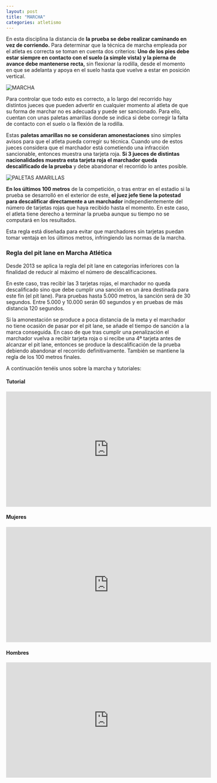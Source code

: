```yaml
---
layout: post
title: "MARCHA"
categories: atletismo
---
```


En esta disciplina la distancia de **la prueba se debe realizar caminando en vez de corriendo.** Para determinar que la técnica de marcha empleada por el atleta es correcta se toman en cuenta dos criterios: **Uno de los pies debe estar siempre en contacto con el suelo (a simple vista) y la pierna de avance debe mantenerse recta,** sin flexionar la rodilla, desde el momento en que se adelanta y apoya en el suelo hasta que vuelve a estar en posición vertical.

![MARCHA](https://danieledufis.github.io/images_text/atletismo_marcha.jpeg)

Para controlar que todo esto es correcto, a lo largo del recorrido hay distintos jueces que pueden advertir en cualquier momento al atleta de que su forma de marchar no es adecuada y puede ser sancionado. Para ello, cuentan con unas paletas amarillas donde se indica si debe corregir la falta de contacto con el suelo o la flexión de la rodilla.

Estas **paletas amarillas no se consideran amonestaciones** sino simples avisos para que el atleta pueda corregir su técnica. Cuando uno de estos jueces considera que el marchador está cometiendo una infracción sancionable, entonces muestra una tarjeta roja. **Si 3 jueces de distintas nacionalidades muestra esta tarjeta roja el marchador queda descalificado de la prueba** y debe abandonar el recorrido lo antes posible.

![PALETAS AMARILLAS](https://danieledufis.github.io/images_text/atletismo_paleta%20amarilla.JPG)

**En los últimos 100 metros** de la competición, o tras entrar en el estadio si la prueba se desarrolló en el exterior de este, **el juez jefe tiene la potestad para descalificar directamente a un marchador** independientemente del número de tarjetas rojas que haya recibido hasta el momento. En este caso, el atleta tiene derecho a terminar la prueba aunque su tiempo no se computará en los resultados.

Esta regla está diseñada para evitar que marchadores sin tarjetas puedan tomar ventaja en los últimos metros, infringiendo las normas de la marcha.

### Regla del pit lane en Marcha Atlética ###

Desde 2013 se aplica la regla del pit lane en categorías inferiores con la finalidad de reducir al máximo el número de descalificaciones.

En este caso, tras recibir las 3 tarjetas rojas, el marchador no queda descalificado sino que debe cumplir una sanción en un área destinada para este fin (el pit lane). Para pruebas hasta 5.000 metros, la sanción será de 30 segundos. Entre 5.000 y 10.000 serán 60 segundos y en pruebas de más distancia 120 segundos.

Si la amonestación se produce a poca distancia de la meta y el marchador no tiene ocasión de pasar por el pit lane, se añade el tiempo de sanción a la marca conseguida.
En caso de que tras cumplir una penalización el marchador vuelva a recibir tarjeta roja o si recibe una 4ª tarjeta antes de alcanzar el pit lane, entonces se produce la descalificación de la prueba debiendo abandonar el recorrido definitivamente. También se mantiene la regla de los 100 metros finales.

A continuación tenéis unos sobre la marcha y tutoriales:

#### Tutorial

<iframe width="560" height="315" src="https://www.youtube.com/embed/o0X6k2uL9Hk" frameborder="0" allow="accelerometer; autoplay; encrypted-media; gyroscope; picture-in-picture" allowfullscreen></iframe>

#### Mujeres

<iframe width="560" height="315" src="https://www.youtube.com/embed/X6U_7JDsZu0" frameborder="0" allow="accelerometer; autoplay; encrypted-media; gyroscope; picture-in-picture" allowfullscreen></iframe>

#### Hombres

<iframe width="560" height="315" src="https://www.youtube.com/embed/czOyllpqXgA" frameborder="0" allow="accelerometer; autoplay; encrypted-media; gyroscope; picture-in-picture" allowfullscreen></iframe>
